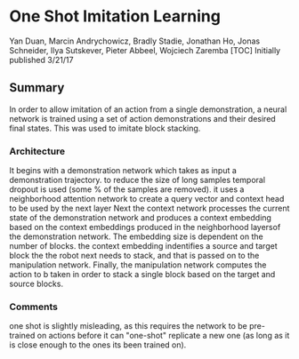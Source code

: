 # One Shot Imitation Learning
Yan Duan, Marcin Andrychowicz, Bradly Stadie, Jonathan Ho,
Jonas Schneider, Ilya Sutskever, Pieter Abbeel, Wojciech Zaremba
[TOC]
Initially published 3/21/17

##  Summary


In order to allow imitation of an action from a single demonstration, a neural network is trained using a set of action demonstrations and their desired final states. This was used to imitate block stacking. 

### Architecture
It begins with a demonstration network which takes as input a demonstration trajectory. to reduce the size of long samples temporal dropout is used (some % of the samples are removed). it uses a neighborhood attention network to create a query vector and context head to be used by the next layer
Next the context network processes the current state of the demonstration network and produces a context embedding based on the context embeddings produced in the neighborhood layersof the demonstration network. The embedding size is dependent on the number of blocks. the context embedding indentifies a source and target block the the robot next needs to stack, and that is passed on to the manipulation network. 
Finally, the manipulation network computes the action to b taken in order to stack a single block based on the target and source blocks. 


### Comments
one shot is slightly misleading, as this requires the network to be pre-trained on actions before it can "one-shot" replicate a new one (as long as it is close enough to the ones its been trained on). 